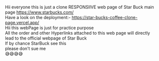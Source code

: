 Hii everyone this is just a clone RESPONSIIVE web page of Star Buck main page https://www.starbucks.com/
<br>
Have a look on the deployment:- https://star-bucks-coffee-clone-page.vercel.app/
<br>
Hii this webPage is just for practice purpose
<br>
All the order and other Hyperlinks attached to this web page will directly lead to the official webpage of Star Buck
<br>
If by chance StarBuck see this 
<br>
please don't sue me
<br>
😅😅😅😅
